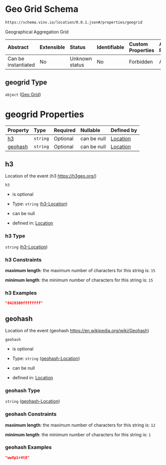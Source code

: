 # Geo Grid Schema

```txt
https://schema.vinv.io/location/0.0.1.json#/properties/geogrid
```

Geographical Aggregation Grid

| Abstract            | Extensible | Status         | Identifiable | Custom Properties | Additional Properties | Access Restrictions | Defined In                                                                                                     |
| :------------------ | :--------- | :------------- | :----------- | :---------------- | :-------------------- | :------------------ | :------------------------------------------------------------------------------------------------------------- |
| Can be instantiated | No         | Unknown status | No           | Forbidden         | Allowed               | none                | [dereferenced.doc.json\*](../../../../vinv-schemas/vinv-tree/out/dereferenced.doc.json "open original schema") |

## geogrid Type

`object` ([Geo Grid](dereferenced-properties-geo-grid.md))

# geogrid Properties

| Property            | Type     | Required | Nullable    | Defined by                                                                                                                                                      |
| :------------------ | :------- | :------- | :---------- | :-------------------------------------------------------------------------------------------------------------------------------------------------------------- |
| [h3](#h3)           | `string` | Optional | can be null | [Location](dereferenced-properties-geo-grid-properties-h3-location.md "https://schema.vinv.io/location/0.0.1.json#/properties/geogrid/properties/h3")           |
| [geohash](#geohash) | `string` | Optional | can be null | [Location](dereferenced-properties-geo-grid-properties-geohash-location.md "https://schema.vinv.io/location/0.0.1.json#/properties/geogrid/properties/geohash") |

## h3

Location of the event (h3 <https://h3geo.org/>)

`h3`

*   is optional

*   Type: `string` ([h3-Location](dereferenced-properties-geo-grid-properties-h3-location.md))

*   can be null

*   defined in: [Location](dereferenced-properties-geo-grid-properties-h3-location.md "https://schema.vinv.io/location/0.0.1.json#/properties/geogrid/properties/h3")

### h3 Type

`string` ([h3-Location](dereferenced-properties-geo-grid-properties-h3-location.md))

### h3 Constraints

**maximum length**: the maximum number of characters for this string is: `15`

**minimum length**: the minimum number of characters for this string is: `15`

### h3 Examples

```json
"8428309ffffffff"
```

## geohash

Location of the event (geohash <https://en.wikipedia.org/wiki/Geohash>)

`geohash`

*   is optional

*   Type: `string` ([geohash-Location](dereferenced-properties-geo-grid-properties-geohash-location.md))

*   can be null

*   defined in: [Location](dereferenced-properties-geo-grid-properties-geohash-location.md "https://schema.vinv.io/location/0.0.1.json#/properties/geogrid/properties/geohash")

### geohash Type

`string` ([geohash-Location](dereferenced-properties-geo-grid-properties-geohash-location.md))

### geohash Constraints

**maximum length**: the maximum number of characters for this string is: `12`

**minimum length**: the minimum number of characters for this string is: `1`

### geohash Examples

```json
"ww8p1r4t8"
```
